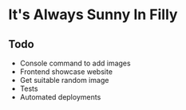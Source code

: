 # It's Always Sunny In Filly

## Todo
* Console command to add images
* Frontend showcase website
* Get suitable random image
* Tests
* Automated deployments
